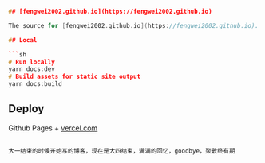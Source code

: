 ```cpp
## [fengwei2002.github.io](https://fengwei2002.github.io)

The source for [fengwei2002.github.io](https://fengwei2002.github.io). Built with [vuepress](https://vuepress.vuejs.org/).

## Local

```sh
# Run locally
yarn docs:dev
# Build assets for static site output
yarn docs:build
```

## Deploy

Github Pages + [vercel.com](https://vercel.com/)

```

大一结束的时候开始写的博客，现在是大四结束，满满的回忆，goodbye，聚散终有期
